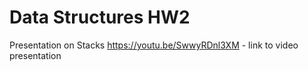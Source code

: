 # Data Structures HW2
Presentation on Stacks
https://youtu.be/SwwyRDnl3XM - link to video presentation 
